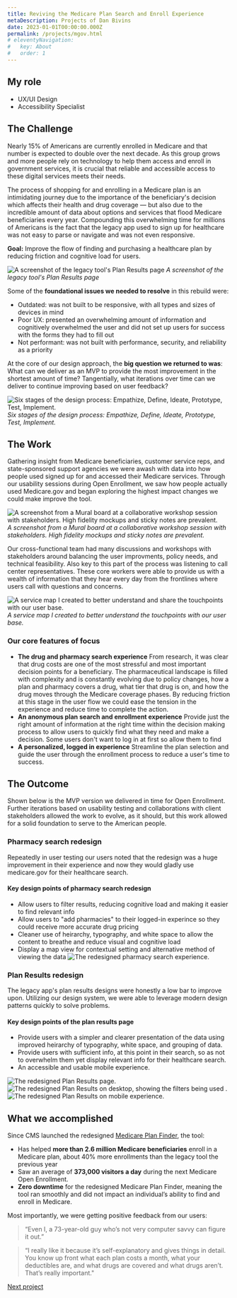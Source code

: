 ```yaml
---
title: Reviving the Medicare Plan Search and Enroll Experience
metaDescription: Projects of Dan Bivins
date: 2023-01-01T00:00:00.000Z
permalink: /projects/mgov.html
# eleventyNavigation:
#   key: About
#   order: 1
---
```


## My role
- UX/UI Design
- Accessibility Specialist

## The Challenge

Nearly 15% of Americans are currently enrolled in Medicare and that number is expected to double over the next decade. As this group grows and more people rely on technology to help them access and enroll in government services, it is crucial that reliable and accessible access to these digital services meets their needs.

The process of shopping for and enrolling in a Medicare plan is an intimidating journey due to the importance of the beneficiary's decision which affects their health and drug coverage &mdash; but also due to the incredible amount of data about options and services that flood Medicare beneficiaries every year. Compounding this overwhelming time for millions of Americans is the fact that the legacy app used to sign up for healthcare was not easy to parse or navigate and was not even responsive.

**Goal:** Improve the flow of finding and purchasing a healthcare plan by reducing friction and cognitive load for users. 

![A screenshot of the legacy tool's Plan Results page](/static/img/mgov_old_plans.png)
*A screenshot of the legacy tool's Plan Results page*

Some of the **foundational issues we needed to resolve** in this rebuild were:
- Outdated: was not built to be responsive, with all types and sizes of devices in mind
- Poor UX: presented an overwhelming amount of information and cognitively overwhelmed the user and did not set up users for success with the forms they had to fill out 
- Not performant: was not built with performance, security, and reliability as a priority

At the core of our design approach, the **big question we returned to was**:
What can we deliver as an MVP to provide the most improvement in the shortest amount of time? Tangentially, what iterations over time can we deliver to continue improving based on user feedback? 

![Six stages of the design process: Empathize, Define, Ideate, Prototype, Test, Implement.](/static/img/process.png)
*Six stages of the design process: Empathize, Define, Ideate, Prototype, Test, Implement.*

## The Work
Gathering insight from Medicare beneficiaries, customer service reps, and state-sponsored support agencies we were awash with data into how people used signed up for and accessed their Medicare services. Through our usability sessions during Open Enrollment, we saw how people actually used Medicare.gov and began exploring the highest impact changes we could make improve the tool. 

![A screenshot from a Mural board at a collaborative workshop session with stakeholders. High fidelity mockups and sticky notes are prevalent.](/static/img/mgov_collab.png)
*A screenshot from a Mural board at a collaborative workshop session with stakeholders. High fidelity mockups and sticky notes are prevalent.*

Our cross-functional team had many discussions and workshops with stakeholders around balancing the user improvments, policy needs, and technical feasibility. Also key to this part of the process was listening to call center representatives. These core workers were able to provide us with a wealth of information that they hear every day from the frontlines where users call with questions and concerns.

![A service map I created to better understand and share the touchpoints with our user base.](/static/img/service-map.jpg)
*A service map I created to better understand the touchpoints with our user base.*

### Our core features of focus

- **The drug and pharmacy search experience** From research, it was clear that drug costs are one of the most stressful and most important decision points for a beneficiary. The pharmaceutical landscape is filled with complexity and is constantly evolving due to policy changes, how a plan and pharmacy covers a drug, what tier that drug is on, and how the drug moves through the Medicare coverage phases. By reducing friction at this stage in the user flow we could ease the tension in the experience and reduce time to complete the action.
- **An anonymous plan search and enrollment experience** Provide just the right amount of information at the right time within the decision making process to allow users to quickly find what they need and make a decision. Some users don't want to log in at first so allow them to find 
- **A personalized, logged in experience** Streamline the plan selection and guide the user through the enrollment process to reduce a user's time to success.


## The Outcome
Shown below is the MVP version we delivered in time for Open Enrollment. Further iterations based on usability testing and collaborations with client stakeholders allowed the work to evolve, as it should, but this work allowed for a solid foundation to serve to the American people. 

### Pharmacy search redesign
Repeatedly in user testing our users noted that the redesign was a huge improvement in their experience and now they would gladly use medicare.gov for their healthcare search. 

#### Key design points of pharmacy search redesign
- Allow users to filter results, reducing cognitive load and making it easier to find relevant info
- Allow users to "add pharmacies" to their logged-in experince so they could receive more accurate drug pricing
- Cleaner use of heirarchy, typography, and white space to allow the content to breathe and reduce visual and cognitive load
- Display a map view for contextual setting and alternative method of viewing the data
![The redesigned pharmacy search experience.](/static/img/mgov_PharmacySelection.png)


### Plan Results redesign
The legacy app's plan results designs were honestly a low bar to improve upon. Utilizing our design system, we were able to leverage modern design patterns quickly to solve problems. 

#### Key design points of the plan results page
- Provide users with a simpler and clearer presentation of the data using improved heirarchy of typography, white space, and grouping of data. 
- Provide users with sufficient info, at this point in their search, so as not to overwhelm them yet display relevant info for their healthcare search.
- An accessible and usable mobile experience.

![The redesigned Plan Results page.](/static/img/results1.png)
![The redesigned Plan Results on desktop, showing the filters being used .](/static/img/results2.png)
![The redesigned Plan Results on mobile experience.](/static/img/results-tablet.png)
 

## What we accomplished

Since CMS launched the redesigned [Medicare Plan Finder](https://www.medicare.gov/plan-compare/#/?year=2022&lang=en), the tool:
- Has helped **more than 2.6 million Medicare beneficiaries** enroll in a Medicare plan, about 40% more enrollments than the legacy tool the previous year
- Saw an average of **373,000 visitors a day** during the next Medicare Open Enrollment.
- **Zero downtime** for the redesigned Medicare Plan Finder, meaning the tool ran smoothly and did not impact an individual’s ability to find and enroll in Medicare.

Most importantly, we were getting positive feedback from our users:
> “Even I, a 73-year-old guy who’s not very computer savvy can figure it out.”

> “I really like it because it’s self-explanatory and gives things in detail. You know up front what each plan costs a month, what your deductibles are, and what drugs are covered and what drugs aren’t. That’s really important."



[Next project](/projects/partner)